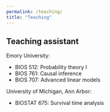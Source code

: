 ```yaml
---
permalink: /teaching/
title: "Teaching"
---
```


## Teaching assistant 

Emory University: 
* BIOS 512: Probability theory I 
* BIOS 761: Causal inference 
* BIOS 707: Advanced linear models 

University of Michigan, Ann Arbor: 
* BIOSTAT 675: Survival time analysis
